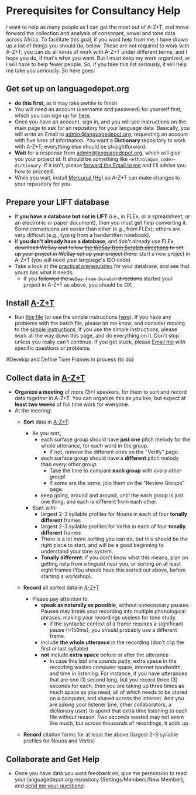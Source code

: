 # Prerequisites for Consultancy Help

I want to help as many people as I can get the most out of A-Z+T, and move forward the collection and analysis of consonant, vowel and tone data across Africa. To facilitate this goal, if you want help from me, I have drawn up a list of things you should do, below. These are not required to work with A-Z+T; you can do all kinds of work with A-Z+T under different terms, and I hope you do, if that's what you want. But I must keep my work organized, or I will have to help fewer people. So, if you take this list seriously, it will help me take you seriously. So here goes:

## Get set up on languagedepot.org
  - **do this first**, as it may take awhile to finish
  - You will need an account (username and password) for yourself first, which you can sign up for [here](http://public.languagedepot.org/account/register).
  - Once you have an account, sign in, and you will see instructions on the main page to ask for an repository for your language data. Basically, you will write an Email to admin@languagedepot.org, requesting an account with five lines of information. You want a **Dictionary** repository to work with A-Z+T; everything else should be straightforward.
  - **Wait** for a response from admin@languagedepot.org, which will give you your project id. It should be something like `<ethnologue_code>-dictionary`. If it isn't, please [forward the Email to me](<mailto:kent_rasmussen@sil.org?subject=Languagedepot-A-Z+T problem>) and I'll advise you how to proceed.
  - While you wait, install [Mercurial (Hg)](https://www.mercurial-scm.org/wiki/Download) so A-Z+T can make changes to your repository for you.

## Prepare your LIFT database
  - If **you have a database but not in LIFT** (i.e., in FLEx, or a spreadsheet, or an electronic or paper document), then you must get help converting it. Some conversions are easier than other (e.g., from FLEx); others are very difficult (e.g., typing from a handwritten notebook).
  - If **you don't already have a database**, and don't already use FLEx, ~~download WeSay and follow [the WeSay from Scratch directions](WESAY_FROM_SCRATCH.md) to set up your project in WeSay set up your project there.~~ start a new project in A-Z+T (you will need your language's ISO code)
  - Take a look at the [practical prerequisites](USAGE.md#practical-prerequisites) for your database, and see that yours has what it needs.
    - If you ~~followed the `WeSay from Scratch` directions~~ started your project in A-Z+T as above, you should be OK.

## Install [A-Z+T]
- Run [this file](RunMetoInstall.bat?raw=true) (or use the simple instructions [here](SIMPLEINSTALL.md)). If you have any problems with the batch file, please let me know, and consider moving to the [simple instructions](SIMPLEINSTALL.md). If you use the simple instructions, please work all the way down this page, and do everything on it. Don't stop unless you really can't continue. If you get stuck, please [Email me](<mailto:kent_rasmussen@sil.org?subject=Please help with [A-Z+T] Installation>) with specific questions or problems.

#Develop and Define Tone Frames in process (to do)

## Collect data in [A-Z+T]
- **Organize a meeting** of more (3+) speakers, for them to sort and record data together in A-Z+T. You can organize this as you like, but expect at **least two weeks** of full time work for everyone.
- At the meeting:
  - **Sort** data in [A-Z+T]:
    - As you sort,
      - each surface group should have **just one** pitch melody for the whole utterance, for each word in the group.
        -  if not, remove the different ones on the "Verify" page.
      - each surface group should have a **different** pitch melody than _every other group_.
        - Take the time to compare **each group** with _every other group_!
        - if some are the same, join them on the "Review Groups" page.
      - keep going, around and around, until the each group is just one thing, and each is different from each other.
    - Start with:
      - largest 2-3 syllable profiles for Nouns in each of four **tonally different** frames
      - largest 2-3 syllable profiles for Verbs in each of four **tonally different** frames
      - There is a lot more sorting you can do, but this should be the right place to start, and will be a good beginning to understand your tone system.
      - **Tonally different**: if you don't know what this means, plan on getting help from a linguist near you, or sorting on at least eight frames (You should have this sorted out above, before starting a workshop).

  - **Record** all sorted data in [A-Z+T]
    - Please pay attention to
      - **speak as naturally as possible**, without unnecessary pauses. Pauses may break your recording into multiple phonological phrases, making your recordings useless for tone study.
        - if the syntactic context of a frame requires a significant pause (>150ms), you should probably use a different frame.
      - include **the whole utterance** in the recording (don't clip the first or last syllable)
      - **not** include **extra space** before or after the utterance
        - In case this last one sounds petty, extra space in the recording wastes computer space, internet bandwidth, and time in listening. For instance, if you have utterances that are one (1) second long, but you record three (3) seconds for each, then you are taking up three times as much space as you need, all of which needs to be stored on a computer, and shared across the internet. And you are asking your listener (me, other collaborators, a dictionary user) to spend that extra time listening to each file without reason. Two seconds wasted may not seem like much, but across thousands of recordings, it adds up.
  - **Record** citation forms for at least the above (largest 2-3 syllable profiles for Nouns and Verbs)

## Collaborate and Get Help
- Once you have data you want feedback on, give me permission to read your languagedepot.org repository (Settings/Members/New Member), and [send me your questions](<mailto:kent_rasmussen@sil.org?subject=Please%20help%20with%20A-Z+T>)!

[A-Z+T]:  https://github.com/kent-rasmussen/azt
[WeSay]:  https://software.sil.org/wesay/
[FLEx]: https://software.sil.org/fieldworks/
[LIFT]: https://code.google.com/archive/p/lift-standard/
[CAWL]: http://www.comparalex.org/resources/SIL%20Comparative%20African%20Word%20List.pdf
